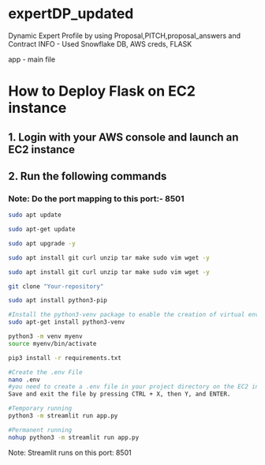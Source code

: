 # expertDP_updated
Dynamic Expert Profile by using Proposal,PITCH,proposal_answers and Contract INFO - Used Snowflake DB, AWS creds, FLASK 


app - main file

# How to Deploy Flask on EC2 instance

## 1. Login with your AWS console and launch an EC2 instance

## 2. Run the following commands

### Note: Do the port mapping to this port:- 8501

```bash
sudo apt update
```

```bash
sudo apt-get update
```

```bash
sudo apt upgrade -y
```

```bash
sudo apt install git curl unzip tar make sudo vim wget -y
```

```bash
sudo apt install git curl unzip tar make sudo vim wget -y
```

```bash
git clone "Your-repository"
```

```bash
sudo apt install python3-pip
```

```bash
#Install the python3-venv package to enable the creation of virtual environments.
sudo apt-get install python3-venv
```

```bash
python3 -m venv myenv
source myenv/bin/activate
```

```bash
pip3 install -r requirements.txt
```

```bash
#Create the .env File
nano .env
#you need to create a .env file in your project directory on the EC2 instance. This file will hold your environment variables.
Save and exit the file by pressing CTRL + X, then Y, and ENTER.
```

```bash
#Temporary running
python3 -m streamlit run app.py
```

```bash
#Permanent running
nohup python3 -m streamlit run app.py
```

Note: Streamlit runs on this port: 8501




